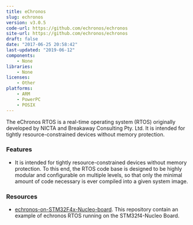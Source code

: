 ```yaml
---
title: eChronos
slug: echronos
version: v3.0.5
code-url: https://github.com/echronos/echronos
site-url: https://github.com/echronos/echronos
draft: false
date: "2017-06-25 20:58:42"
last-updated: "2019-06-12"
components:
    - None
libraries:
    - None
licenses:
    - Other
platforms:
    - ARM
    - PowerPC
    - POSIX
---
```

The eChronos RTOS is a real-time operating system (RTOS) originally developed by NICTA and Breakaway Consulting Pty. Ltd. It is intended for tightly resource-constrained devices without memory protection.

<!--more-->

### Features

- It is intended for tightly resource-constrained devices without memory protection. To this end, the RTOS code base is designed to be highly modular and configurable on multiple levels, so that only the minimal amount of code necessary is ever compiled into a given system image.

### Resources
<!--github-projects-->
- [echronos-on-STM32F4x-Nucleo-board](https://github.com/Daparrag/echronos-on-STM32F4x-Nucleo-board). This repository contain an example of echronos RTOS running on the STM32f4-Nucleo Board.
